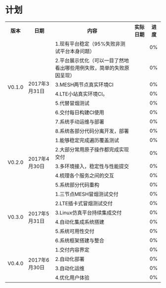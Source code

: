 # 计划

<table>
  <tr>
    <th>版本</th><th>日期</th><th>内容</th><th>实际日期</th><th>进度</th>
  </tr>
  <tr>
    <td rowspan="9">V0.1.0</td><td rowspan="9">2017年3月31日</td><td>1.现有平台稳定（95%失败非测试平台本身问题）</td><td></td><td>0%</td>
  <tr>
  <tr>
    <td>2.平台展示优化（可以一目了然地看出哪些用例失败，简单的失败原因呈现）</td><td></td><td>0%</td>
  </tr>
  <tr>
    <td>3.MESH两节点真实环境CI</td><td></td><td>0%</td>
  </tr>
  <tr>
    <td>4.LTE小站真实环境CI。</td><td></td><td>0%</td>
  </tr>
  <tr>
    <td>5.代替冒烟测试</td><td></td><td>0%</td>
  </tr>
  <tr>
    <td>6.交付每日构建CI使用</td><td></td><td>0%</td>
  </tr>
  <tr>
    <td>7.系统手动运维与部署</td><td></td><td>0%</td>
  </tr>
  <tr>
    <td>8.系统各部分代码分离开发，部署</td><td></td><td>0%</td>
  </tr>
  <tr>
    <td rowspan="6">V0.2.0</td><td rowspan="6">2017年4月30日</td><td>1.能够稳定完成遍历覆盖测试</td><td></td><td>0%</td>
  <tr>
  <tr>
    <td>2.大部分常用原子操作都完成实现交付</td><td></td><td>0%</td>
  </tr>
  <tr>
    <td>3.多环境接入，稳定性与性能提交</td><td></td><td>0%</td>
  </tr>
  <tr>
    <td>4.梳理各个服务之间的交互</td><td></td><td>0%</td>
  </tr>
  <tr>
    <td>5.系统部分代码重构</td><td></td><td>0%</td>
  </tr>
  <tr>
    <td rowspan="7">V0.3.0</td><td rowspan="7">2017年5月31日</td><td>1.三节点MESH冒烟测试交付</td><td></td><td>0%</td>
  <tr>
  <tr>
    <td>2.LTE插卡式冒烟测试交付</td><td></td><td>0%</td>
  </tr>
  <tr>
    <td>3.Linux仿真平台持续集成交付</td><td></td><td>0%</td>
  </tr>
  <tr>
    <td>4.自动化集成系统搭建</td><td></td><td>0%</td>
  </tr>
  <tr>
    <td>5.系统可用性交付</td><td></td><td>0%</td>
  </tr>
  <tr>
    <td>6.系统框架搭建与整合</td><td></td><td>0%</td>
  </tr>
  <tr>
    <td rowspan="5">V0.4.0</td><td rowspan="5">2017年6月30日</td><td>1.交付内容界定</td><td></td><td>0%</td>
  <tr>
  <tr>
    <td>2.自动化部署</td><td></td><td>0%</td>
  </tr>
  <tr>
    <td>3.自动化运维</td><td></td><td>0%</td>
  </tr>
  <tr>
    <td>4.优化用户体验</td><td></td><td>0%</td>
  </tr>
</table>
